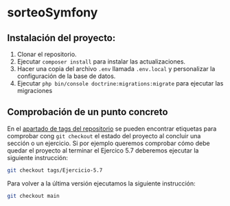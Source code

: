 # sorteoSymfony

## Instalación del proyecto:

1. Clonar el repositorio.
2. Ejecutar ``composer install`` para instalar las actualizaciones.
3. Hacer una copia del archivo ``.env`` llamada ``.env.local`` y personalizar la configuración de la base de datos.
4. Ejecutar ``php bin/console doctrine:migrations:migrate`` para ejecutar las migraciones

## Comprobación de un punto concreto

En el [apartado de tags del repositorio](https://github.com/sambrista/sorteoSymfony/tags) se pueden encontrar etiquetas para comprobar cong ``git checkout`` el estado del proyecto al concluir una sección o un ejercicio. Si por ejemplo queremos comprobar cómo debe quedar el proyecto al terminar el Ejercico 5.7 deberemos ejecutar la siguiente instrucción:

```bash
git checkout tags/Ejercicio-5.7
```

Para volver a la última versión ejecutamos la siguiente instrucción:

```bash
git checkout main
```
